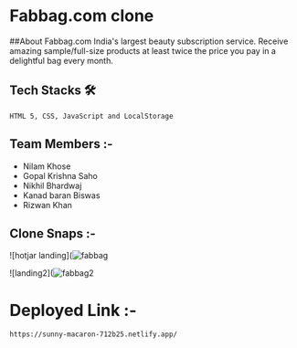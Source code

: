 # Fabbag.com clone

##About Fabbag.com
India's largest beauty subscription service. Receive amazing sample/full-size products at least twice the price you pay in a delightful bag every month.


  ## Tech Stacks 🛠
    
    HTML 5, CSS, JavaScript and LocalStorage
    
  ## Team Members :-
  - Nilam Khose
  - Gopal Krishna Saho
  - Nikhil Bhardwaj
  - Kanad baran Biswas
  - Rizwan Khan
 
  
  ## Clone Snaps :-
 ![hotjar landing](![fabbag](https://user-images.githubusercontent.com/100482123/199240822-7d7ee1a6-4791-4cd9-95dd-c9c1a6e6f502.PNG)

 ![landing2](![fabbag2](https://user-images.githubusercontent.com/100482123/199240897-6ef45a44-2e21-4e04-8c8e-92a15df5bf45.PNG)



  # Deployed Link :-
    https://sunny-macaron-712b25.netlify.app/
    
  



